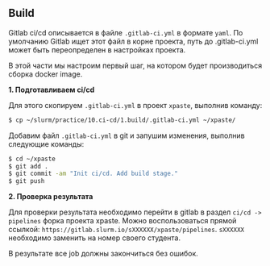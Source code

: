 ## Build
Gitlab ci/cd описывается в файле `.gitlab-ci.yml` в формате `yaml`. По умолчанию Gitlab ищет этот файл в корне проекта, путь до .gitlab-ci.yml может быть переопределен в настройках проекта.

В этой части мы настроим первый шаг, на котором будет производиться сборка docker image.

**1. Подготавливаем ci/cd**

Для этого скопируем `.gitlab-ci.yml` в проект `xpaste`, выполнив команду:

```bash
$ cp ~/slurm/practice/10.ci-cd/1.build/.gitlab-ci.yml ~/xpaste/
```
Добавим файл `.gitlab-ci.yml` в git и запушим изменения, выполнив следующие команды:

```bash
$ cd ~/xpaste
$ git add .
$ git commit -am "Init ci/cd. Add build stage."
$ git push
```

**2. Проверка результата**

Для проверки результата необходимо перейти в gitlab в раздел `ci/cd -> pipelines` форка проекта xpaste. 
Можно воспользоваться прямой ссылкой: `https://gitlab.slurm.io/sXXXXXX/xpaste/pipelines`. `sXXXXXX` необходимо заменить на номер своего студента.

В результате все job должны закончиться без ошибок.
